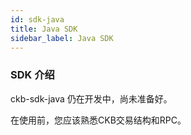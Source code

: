 ```yaml
---
id: sdk-java
title: Java SDK 
sidebar_label: Java SDK
---
```


### SDK 介绍

ckb-sdk-java 仍在开发中，尚未准备好。

在使用前，您应该熟悉CKB交易结构和RPC。